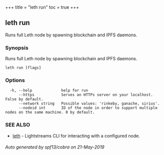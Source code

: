 +++
title = "leth run"
toc = true
+++
## leth run

Runs full Leth node by spawning blockchain and IPFS daemons.

### Synopsis

Runs full Leth node by spawning blockchain and IPFS daemons.

```
leth run [flags]
```

### Options

```
  -h, --help             help for run
      --https            Serves an HTTPs server on your localhost. False by default.
      --network string   Possible values: 'rinkeby, ganache, sirius'.
      --nodeid int       ID of the node in order to support multiple nodes on the same machine. 0 by default.
```

### SEE ALSO

* [leth](/cli-docs/leth/)	 - Lightstreams CLI for interacting with a configured node.

###### Auto generated by spf13/cobra on 21-May-2019
